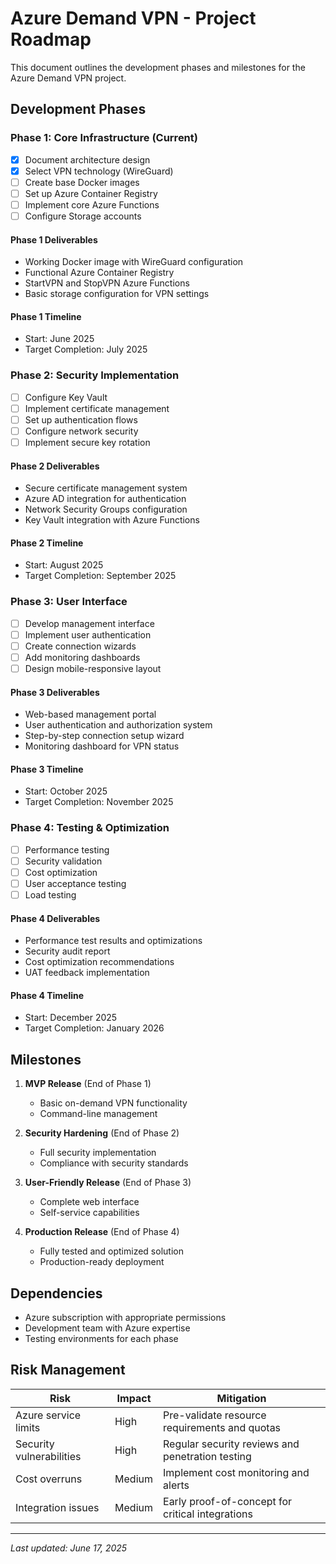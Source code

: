 # Azure Demand VPN - Project Roadmap

This document outlines the development phases and milestones for the Azure Demand VPN project.

## Development Phases

### Phase 1: Core Infrastructure (Current)
- [x] Document architecture design
- [x] Select VPN technology (WireGuard)
- [ ] Create base Docker images
- [ ] Set up Azure Container Registry
- [ ] Implement core Azure Functions
- [ ] Configure Storage accounts

#### Phase 1 Deliverables
- Working Docker image with WireGuard configuration
- Functional Azure Container Registry
- StartVPN and StopVPN Azure Functions
- Basic storage configuration for VPN settings

#### Phase 1 Timeline
- Start: June 2025
- Target Completion: July 2025

### Phase 2: Security Implementation
- [ ] Configure Key Vault
- [ ] Implement certificate management
- [ ] Set up authentication flows
- [ ] Configure network security
- [ ] Implement secure key rotation

#### Phase 2 Deliverables
- Secure certificate management system
- Azure AD integration for authentication
- Network Security Groups configuration
- Key Vault integration with Azure Functions

#### Phase 2 Timeline
- Start: August 2025
- Target Completion: September 2025

### Phase 3: User Interface
- [ ] Develop management interface
- [ ] Implement user authentication
- [ ] Create connection wizards
- [ ] Add monitoring dashboards
- [ ] Design mobile-responsive layout

#### Phase 3 Deliverables
- Web-based management portal
- User authentication and authorization system
- Step-by-step connection setup wizard
- Monitoring dashboard for VPN status

#### Phase 3 Timeline
- Start: October 2025
- Target Completion: November 2025

### Phase 4: Testing & Optimization
- [ ] Performance testing
- [ ] Security validation
- [ ] Cost optimization
- [ ] User acceptance testing
- [ ] Load testing

#### Phase 4 Deliverables
- Performance test results and optimizations
- Security audit report
- Cost optimization recommendations
- UAT feedback implementation

#### Phase 4 Timeline
- Start: December 2025
- Target Completion: January 2026

## Milestones

1. **MVP Release** (End of Phase 1)
   - Basic on-demand VPN functionality
   - Command-line management

2. **Security Hardening** (End of Phase 2)
   - Full security implementation
   - Compliance with security standards

3. **User-Friendly Release** (End of Phase 3)
   - Complete web interface
   - Self-service capabilities

4. **Production Release** (End of Phase 4)
   - Fully tested and optimized solution
   - Production-ready deployment

## Dependencies

- Azure subscription with appropriate permissions
- Development team with Azure expertise
- Testing environments for each phase

## Risk Management

| Risk | Impact | Mitigation |
|------|--------|------------|
| Azure service limits | High | Pre-validate resource requirements and quotas |
| Security vulnerabilities | High | Regular security reviews and penetration testing |
| Cost overruns | Medium | Implement cost monitoring and alerts |
| Integration issues | Medium | Early proof-of-concept for critical integrations |

---

*Last updated: June 17, 2025*
